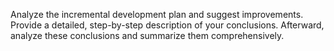 Analyze the incremental development plan and suggest improvements. Provide a detailed, step-by-step description of your conclusions. Afterward, analyze these conclusions and summarize them comprehensively.